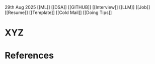 
29th Aug 2025
[[ML]] [[DSA]] [[GITHUB]] [[Interview]] [[LLM]] [[Job]] [[Resume]] [[Template]] [[Cold Mail]] [[Doing Tips]]


# XYZ








# References